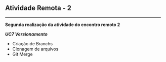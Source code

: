  ## Atividade Remota - 2 
 ***
 
 **Segunda realização da atividade do encontro remoto 2** <br>
 
 **_UC7 Versionamento_**<br>
 
 - Criação de Branchs<br>
 - Clonagem de arquivos <br>
 - Git Merge<br>

 


